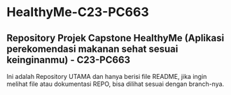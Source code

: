 # HealthyMe-C23-PC663
Repository Projek Capstone HealthyMe (Aplikasi perekomendasi makanan sehat sesuai keinginanmu) - C23-PC663
---
Ini adalah Repository UTAMA dan hanya berisi file README, jika ingin melihat file atau dokumentasi REPO, bisa dilihat sesuai dengan branch-nya.
